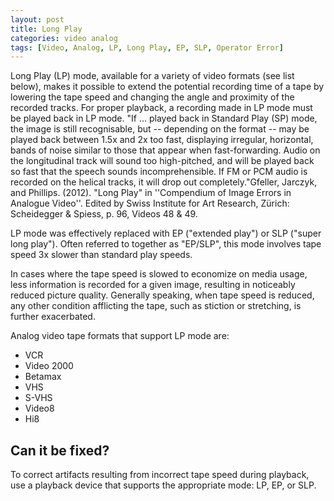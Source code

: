 ```yaml
---
layout: post
title: Long Play
categories: video analog
tags: [Video, Analog, LP, Long Play, EP, SLP, Operator Error]
---
```


Long Play (LP) mode, available for a variety of video formats (see list below), makes it possible to extend the potential recording time of a tape by lowering the tape speed and changing the angle and proximity of the recorded tracks. For proper playback, a recording made in LP mode must be played back in LP mode. "If ... played back in Standard Play (SP) mode, the image is still recognisable, but -- depending on the format -- may be played back between 1.5x and 2x too fast, displaying irregular, horizontal, bands of noise similar to those that appear when fast-forwarding. Audio on the longitudinal track will sound too high-pitched, and will be played back so fast that the speech sounds incomprehensible. If FM or PCM audio is recorded on the helical tracks, it will drop out completely."<ref>Gfeller, Jarczyk, and Phillips. (2012). "Long Play" in ''Compendium of Image Errors in Analogue Video''. Edited by Swiss Institute for Art Research, Zürich: Scheidegger & Spiess, p. 96, Videos 48 & 49. </ref>

LP mode was effectively replaced with EP ("extended play") or SLP ("super long play"). Often referred to together as "EP/SLP", this mode involves tape speed 3x slower than standard play speeds.

In cases where the tape speed is slowed to economize on media usage, less information is recorded for a given image, resulting in noticeably reduced picture quality. Generally speaking, when tape speed is reduced, any other condition afflicting the tape, such as stiction or stretching, is further exacerbated.

Analog video tape formats that support LP mode are:
* VCR
* Video 2000
* Betamax
* VHS
* S-VHS
* Video8
* Hi8

## Can it be fixed?

To correct artifacts resulting from incorrect tape speed during playback, use a playback device that supports the appropriate mode: LP, EP, or SLP.

